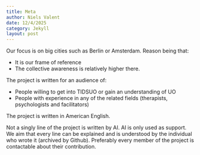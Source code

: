 ```yaml
---
title: Meta
author: Niels Valent
date: 12/4/2025
category: Jekyll
layout: post
---
```


Our focus is on big cities such as Berlin or Amsterdam. Reason being that:

- It is our frame of reference
- The collective awareness is relatively higher there. 

The project is written for an audience of:

- People willing to get into TIDSUO or gain an understanding of UO
- People with experience in any of the related fields (therapists, psychologists and facilitators)

The project is written in American English.

Not a singly line of the project is written by AI. AI is only used as support. 
We aim that every line can be explained and is understood by the individual who wrote it (archived by Github).
Preferably every member of the project is contactable about their contribution.